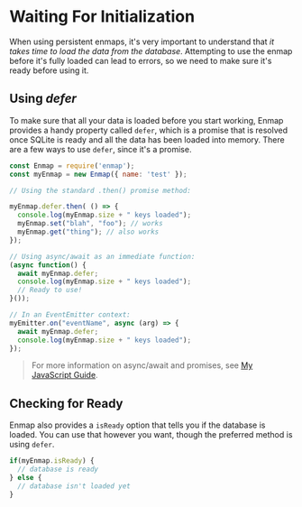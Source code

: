 # Waiting For Initialization

When using persistent enmaps, it's very important to understand that _it takes time to load the data from the database_. Attempting to use the enmap before it's fully loaded can lead to errors, so we need to make sure it's ready before using it.

## Using _defer_

To make sure that all your data is loaded before you start working, Enmap provides a handy property called `defer`, which is a promise that is resolved once SQLite is ready and all the data has been loaded into memory. There are a few ways to use `defer`, since it's a promise. 

```javascript
const Enmap = require('enmap');
const myEnmap = new Enmap({ name: 'test' });

// Using the standard .then() promise method: 

myEnmap.defer.then( () => {
  console.log(myEnmap.size + " keys loaded");
  myEnmap.set("blah", "foo"); // works
  myEnmap.get("thing"); // also works
});

// Using async/await as an immediate function: 
(async function() {
  await myEnmap.defer;
  console.log(myEnmap.size + " keys loaded");
  // Ready to use!
}());

// In an EventEmitter context:
myEmitter.on("eventName", async (arg) => {
  await myEnmap.defer;
  console.log(myEnmap.size + " keys loaded");
});
```

> For more information on async/await and promises, see [My JavaScript Guide](https://evie.gitbook.io/js/promises).

## Checking for Ready

Enmap also provides a `isReady`  option that tells you if the database is loaded. You can use that however you want, though the preferred method is using `defer`.

```javascript
if(myEnmap.isReady) { 
  // database is ready
} else {
  // database isn't loaded yet
}
```



